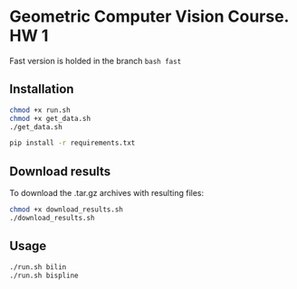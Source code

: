 # Geometric Computer Vision Course. HW 1

<!-- Please download the validation datasets at [validation.zip](https://www.dropbox.com/s/lxg7lb8xqcmxowa/validation.zip?dl=0) -->

Fast version is holded in the branch ```bash fast```

## Installation

```bash
chmod +x run.sh
chmod +x get_data.sh
./get_data.sh
```

```bash
pip install -r requirements.txt
```

## Download results

To download the .tar.gz archives with resulting files:

```bash
chmod +x download_results.sh
./download_results.sh
```

## Usage 

```bash
./run.sh bilin
./run.sh bispline
```
